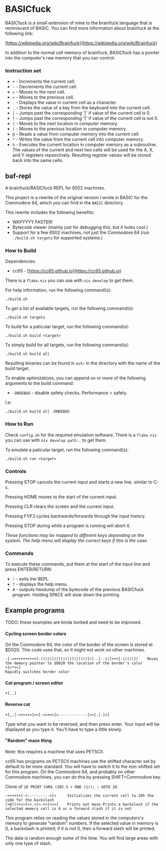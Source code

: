 # BASICfuck

BASICfuck is a small extension of mine to the brainfuck language that is
reminiscent of BASIC. You can find more information about brainfuck at the
following link:

[https://wikipedia.org/wiki/Brainfuck](https://wikipedia.org/wiki/Brainfuck)

In addition to the normal cell memory of brainfuck, BASICfuck has a pointer into
the computer's raw memory that you can control.

### Instruction set

- `+` - Increments the current cell.
- `-` - Decrements the current cell.
- `>` - Moves to the next cell.
- `<` - Moves to the previous cell.
- `.` - Displays the value in current cell as a character.
- `,` - Stores the value of a key from the keyboard into the current cell.
- `[` - Jumps past the corresponding ']' if value of the current cell is 0.
- `]` - Jumps past the corresponding '[' if value of the current cell is not 0.
- `)` - Moves to the next location in computer memory.
- `(` - Moves to the previous location in computer memory.
- `@` - Reads a value from computer memory into the current cell.
- `*` - Writes the value from the current cell into computer memory.
- `%` - Executes the current location in computer memory as a subroutine. The values of the current and next two cells will be used for the A, X, and Y registers repsectively. Resulting register values will be stored back into the same cells.

## baf-repl

A brainfuck/BASICfuck REPL for 6502 machines.

This project is a rewrite of the original version I wrote in BASIC for the
Commodore 64, which you can find in the `BASIC` directory.

This rewrite includes the following benefits:

- WAYYYYY FASTER!
- Bytecode viewer (mainly just for debugging this, but it looks cool.)
- Support for a few 6502 machines, not just the Commodore 64 (run `./build.sh targets` for supported systems.)

### How to Build

Dependencies:

- cc65 - [https://cc65.github.io](https://cc65.github.io)

There is a `flake.nix` you can use with `nix develop` to get them.

For help information, run the following command(s):

```shell
./build.sh
```

To get a list of available targets, run the following command(s):

```shell
./build.sh targets
```

To build for a paticular target, run the following command(s):

```shell
./build.sh build <target>
```

To simply build for all targets, run the following command(s):

```shell
./build.sh build all
```

Resulting binaries can be found in `out/` in the directory with the name of the
build target.

To enable optimizations, you can append on or more of the following arguments to
the build command:

- `-DNDEBUG` - disable safety checks. Performance > safety.

I.e:

```shell
./build.sh build all -DNDEBUG
```

### How to Run

Check `config.sh` for the required emulation software. There is a `flake.nix`
you can use with `nix develop path:.` to get them.

To emulate a paticular target, run the following command(s):

```shell
./build.sh run <target>
```

### Controls

Pressing STOP cancels the current input and starts a new line, similar to C-c.

Pressing HOME moves to the start of the current input.

Pressing CLR clears the screen and the current input.

Pressing F1/F2 cycles backwards/forwards through the input history.

Pressing STOP during while a program is running will abort it.

*These functions may be mapped to different keys depending on the system. The
help menu will display the correct keys if this is the case.*

### Commands

To execute these commands, put them at the start of the input line and press
ENTER/RETURN:

- `!` - exits the REPL.
- `?` - displays the help menu.
- `#` - outputs hexdump of the bytecode of the previous BASICfuck program. Holding SPACE will slow down the printing.

## Example programs

TODO: these examples are kinda borked and need to be improved.

#### Cycling screen border colors

On the Commodore 64, the color of the border of the screen is stored at $D020. This code uses that, so it might not work on other machines.

```brainfuck
-[->++++++++++[-)))))))))))))))))))))]<]--[--((]+++[-(((((](    Moves the memory pointer to $D020 the location of the border's color
+[>*+<]                                                         Rapidly switches border color
```

#### Cat program / screen editor

```brainfuck
+[,.]
```

#### Reverse cat

```brainfuck
+[,.[->+>+<<]>>[-<<+>>]<-------------]<<[.[-]<]
```

Type what you want to be reversed, and then press enter. Your input will be
displayed as you type it. You'll have to type a little slowly.

#### "Random" maze thing

Note: this requires a machine that uses PETSCII.

cc65 has programs on PETSCII machines use the shifted character set by default
to be more standard. You will have to switch it to the non-shifted set for this
program. On the Commodore 64, and probably on other Commodore machines, you can
do this by pressing SHIFT+Commodore key.

Clone of `10 PRINT CHR$ (205.5 + RND (1)); : GOTO 10`.

```brainfuck
->+++++[-<---------->]<     Initializes the current cell to 205 the code for the backslash
[>@)[<+>>]<<.>[<->>]<<<]    Prints out maze Prints a backslash if the selected memory cell is 0 or a forward slash if it is not
```

This program relies on reading the values stored in the computers's memory to
generate "random" numbers. If the selected value in memory is 0, a backslash is
printed; if it is not 0, then a forward slash will be printed.

The data is random enough *some* of the time. You will find large areas with
only one type of slash.

